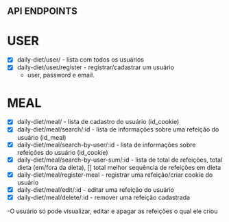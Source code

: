 
## API ENDPOINTS

# USER
- [x] daily-diet/user/ - lista com todos os usuários
- [x] daily-diet/user/register - registrar/cadastrar um usuário
    - user, password e email.

# MEAL
- [x] daily-diet/meal/ - lista de cadastro do usuário (id_cookie)
- [x] daily-diet/meal/search/:id - lista de informações sobre uma refeição do usuário (id_meal)
- [x] daily-diet/meal/search-by-user/:id - lista de informações sobre refeições do usuário (id_cookie)
- [x] daily-diet/meal/search-by-user-sum/:id - lista de total de refeições, total dieta (em/fora da dieta), [] total melhor sequência de refeições em dieta
- [x] daily-diet/meal/register-meal - registrar uma refeição/criar cookie do usuário
- [x] daily-diet/meal/edit/:id - editar uma refeição do usuário
- [x] daily-diet/meal/delete/:id - remover uma refeição cadastrada

-O usuário só pode visualizar, editar e apagar as refeições o qual ele criou






